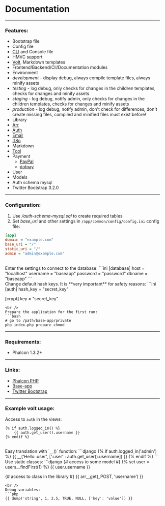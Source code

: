 # Documentation

***
### Features:
* Bootstrap file
* Config file
* [CLI](https://github.com/mruz/base-app/wiki/CLI) and Console file
* HMVC support
* [Volt](http://docs.phalconphp.com/en/latest/reference/volt.html), Markdown templates
* Frontend/Backend/Cli/Documentation modules
* Environment
 * _development_ - display debug, always compile template files, always minify assets
 * _testing_ - log debug, only checks for changes in the children templates, checks for changes and minify assets
 * _staging_ - log debug, notify admin, only checks for changes in the children templates, checks for changes and minify assets
 * _production_ - log debug, notify admin, don't check for differences, don't create missing files, compiled and minified files must exist before!
* Library
 * [Arr](https://github.com/mruz/base-app/wiki/Arr)
 * [Auth](https://github.com/mruz/base-app/wiki/Auth)
 * [Email](https://github.com/mruz/base-app/wiki/Email)
 * [I18n](https://github.com/mruz/base-app/wiki/I18n)
 * Markdown
 * [Tool](https://github.com/mruz/base-app/wiki/Tool)
 * Payment
     * [PayPal](http://www.paypal.com)
     * [dotpay](http://www.dotpay.pl)
* User
 * Models
 * Auth schema mysql
* Twitter Bootstrap 3.2.0

***

### Configuration:
1. Use */auth-schema-mysql.sql* to create required tables
2. Set *base_uri* and other settings in `/app/common/config/config.ini` config file:

```ini
[app]
domain = "example.com"
base_uri = "/"
static_uri = "/"
admin = "admin@example.com"
```
<br />
Enter the settings to connect to the database:
```ini
[database]
host     = "localhost"
username = "baseapp"
password = "password"
dbname   = "baseapp"
```
<br />
Change default hash keys. It is **very important** for safety reasons:
```ini
[auth]
hash_key = "secret_key"

[crypt]
key = "secret_key"
```
<br />
Prepare the application for the first run:
```bash
# go to /path/base-app/private
php index.php prepare chmod
```
***

### Requirements:
* Phalcon 1.3.2+

***

### Links:
* [Phalcon PHP](https://phalconphp.com)
* [Base-app](https://github.com/mruz/base-app)
* [Twitter Bootstrap](http://getbootstrap.com)

***

### Example volt usage:
Access to `auth` in the views:
```django
{% if auth.logged_in() %}
    {{ auth.get_user().username }}
{% endif %}
```
<br />
Easy translation with `__()` function:
```django
{% if auth.logged_in('admin') %}
    {{ __('Hello :user', [':user' : auth.get_user().username]) }}
{% endif %}
```
<br />
Use static classes:
```django
{# access to some model #}
{% set user = users__findFirst(1) %}
{{ user.username }}

{# access to class in the library #}
{{ arr__get(_POST, 'username') }}
```
<br />
Debug variables:
```php
{{ dump('string', 1, 2.5, TRUE, NULL, ['key': 'value']) }}
```